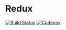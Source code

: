 # Redux

[![Build Status](https://travis-ci.com/Gnimuc/Redux.jl.svg?branch=master)](https://travis-ci.com/Gnimuc/Redux.jl)
[![Codecov](https://codecov.io/gh/Gnimuc/Redux.jl/branch/master/graph/badge.svg)](https://codecov.io/gh/Gnimuc/Redux.jl)
